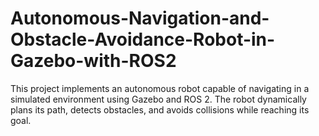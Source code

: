 # Autonomous-Navigation-and-Obstacle-Avoidance-Robot-in-Gazebo-with-ROS2
This project implements an autonomous robot capable of navigating in a simulated environment using Gazebo and ROS 2. The robot dynamically plans its path, detects obstacles, and avoids collisions while reaching its goal.
